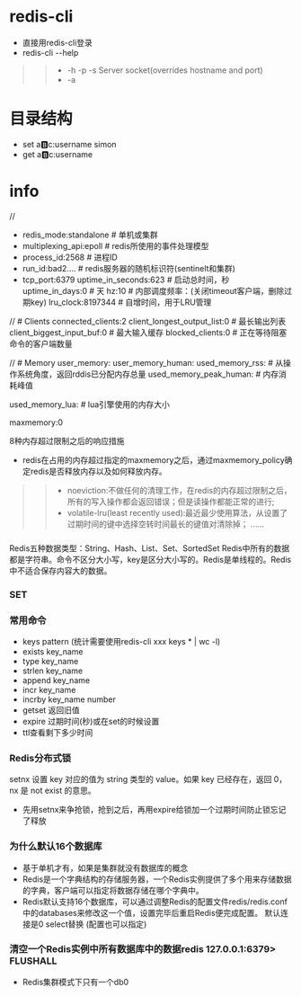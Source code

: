 # redis-cli
* 直接用redis-cli登录
* redis-cli --help
>> * -h -p -s <socket> Server socket(overrides hostname and port)
>> * -a <password>


# 目录结构
* set a:b:c:username simon
* get a:b:c:username

# info
// 
* redis_mode:standalone # 单机或集群
* multiplexing_api:epoll # redis所使用的事件处理模型
* process_id:2568 # 进程ID
* run_id:bad2.... # redis服务器的随机标识符(sentinelt和集群)
* tcp_port:6379
uptime_in_seconds:623 # 启动总时间，秒
uptime_in_days:0	# 天
hz:10 # 内部调度频率：(关闭timeout客户端，删除过期key)
lru_clock:8197344	# 自增时间，用于LRU管理

// # Clients
connected_clients:2
client_longest_output_list:0 # 最长输出列表
client_biggest_input_buf:0 # 最大输入缓存
blocked_clients:0 # 正在等待阻塞命令的客户端数量

// # Memory
user_memory:
user_memory_human:
used_memory_rss: # 从操作系统角度，返回rddis已分配内存总量
used_memory_peak_human: # 内存消耗峰值

used_memory_lua: # lua引擎使用的内存大小

maxmemory:0 

8种内存超过限制之后的响应措施
* redis在占用的内存超过指定的maxmemory之后，通过maxmemory_policy确定redis是否释放内存以及如何释放内存。
>> * noeviction:不做任何的清理工作，在redis的内存超过限制之后，所有的写入操作都会返回错误；但是读操作都能正常的进行;
>> * volatile-lru(least recently used):最近最少使用算法，从设置了过期时间的键中选择空转时间最长的键值对清除掉；
>> ......

### 
Redis五种数据类型：String、Hash、List、Set、SortedSet
Redis中所有的数据都是字符串。命令不区分大小写，key是区分大小写的。Redis是单线程的。Redis中不适合保存内容大的数据。

### SET



### 常用命令
* keys pattern (统计需要使用redis-cli xxx  keys * | wc -l)
* exists key_name
* type key_name
* strlen key_name
* append key_name
* incr key_name
* incrby key_name number
* getset 返回旧值
* expire 过期时间(秒)或在set的时候设置
* ttl查看剩下多少时间


### Redis分布式锁
setnx 设置 key 对应的值为 string 类型的 value。如果 key 已经存在，返回 0，nx 是 not exist 的意思。
* 先用setnx来争抢锁，抢到之后，再用expire给锁加一个过期时间防止锁忘记了释放

### 为什么默认16个数据库
* 基于单机才有，如果是集群就没有数据库的概念
* Redis是一个字典结构的存储服务器，一个Redis实例提供了多个用来存储数据的字典，客户端可以指定将数据存储在哪个字典中。
* Redis默认支持16个数据库，可以通过调整Redis的配置文件redis/redis.conf中的databases来修改这一个值，设置完毕后重启Redis便完成配置。
	默认连接是0 select替换 (配置也可以指定)

### 清空一个Redis实例中所有数据库中的数据redis 127.0.0.1:6379> FLUSHALL	
* Redis集群模式下只有一个db0










